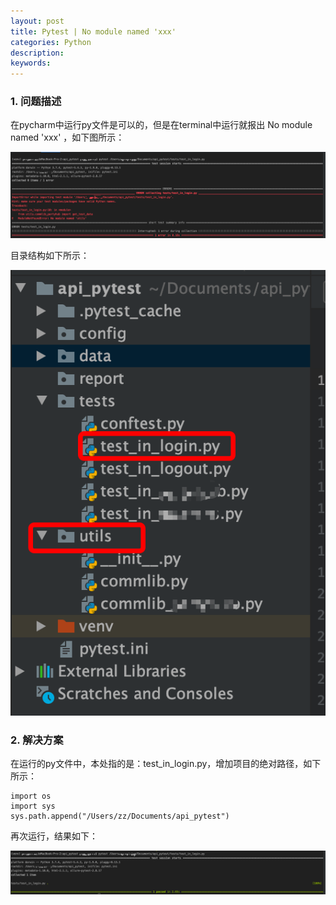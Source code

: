 ```yaml
---
layout: post
title: Pytest | No module named 'xxx'
categories: Python
description: 
keywords: 
---
```


### 1. 问题描述

在pycharm中运行py文件是可以的，但是在terminal中运行就报出 No module named 'xxx' ，如下图所示：

![](/images/2020-07-29-1.png)

目录结构如下所示：

![](/images/2020-07-29-2.png)


### 2. 解决方案

在运行的py文件中，本处指的是：test_in_login.py，增加项目的绝对路径，如下所示：

```
import os
import sys
sys.path.append("/Users/zz/Documents/api_pytest")
```

再次运行，结果如下：

![](/images/2020-07-29-3.png)